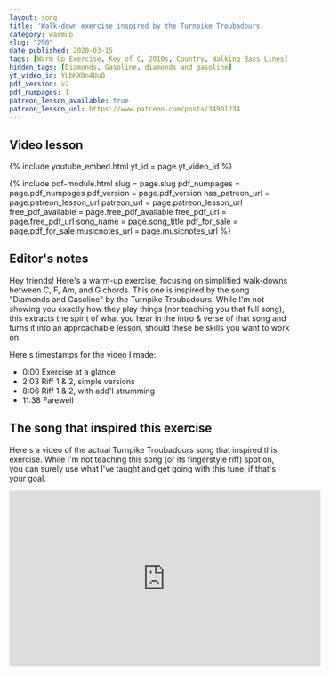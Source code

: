 ```yaml
---
layout: song
title: 'Walk-down exercise inspired by the Turnpike Troubadours'
category: warmup
slug: "290"
date_published: 2020-03-15
tags: [Warm Up Exercise, Key of C, 2010s, Country, Walking Bass Lines]
hidden_tags: [Diamonds, Gasoline, diamonds and gasoline]
yt_video_id: YLbHX0n4UuQ
pdf_version: v2
pdf_numpages: 1
patreon_lesson_available: true
patreon_lesson_url: https://www.patreon.com/posts/34901234
---
```


## Video lesson

{% include youtube_embed.html yt_id = page.yt_video_id %}

{% include pdf-module.html slug = page.slug pdf_numpages = page.pdf_numpages pdf_version = page.pdf_version has_patreon_url = page.patreon_lesson_url patreon_url = page.patreon_lesson_url free_pdf_available = page.free_pdf_available free_pdf_url = page.free_pdf_url song_name = page.song_title pdf_for_sale = page.pdf_for_sale musicnotes_url = page.musicnotes_url %}

## Editor's notes

Hey friends! Here's a warm-up exercise, focusing on simplified walk-downs between C, F, Am, and G chords. This one is inspired by the song "Diamonds and Gasoline" by the Turnpike Troubadours. While I'm not showing you exactly how they play things (nor teaching you that full song), this extracts the spirit of what you hear in the intro & verse of that song and turns it into an approachable lesson, should these be skills you want to work on.

Here's timestamps for the video I made:

- 0:00 Exercise at a glance
- 2:03 Riff 1 & 2, simple versions
- 8:06 Riff 1 & 2, with add'l strumming
- 11:38 Farewell

## The song that inspired this exercise

Here's a video of the actual Turnpike Troubadours song that inspired this exercise. While I'm not teaching this song (or its fingerstyle riff) spot on, you can surely use what I've taught and get going with this tune, if that's your goal.

<iframe width="560" height="315" src="https://www.youtube.com/embed/bdp_k2nXAP4" frameborder="0" allow="accelerometer; autoplay; encrypted-media; gyroscope; picture-in-picture" allowfullscreen></iframe>
